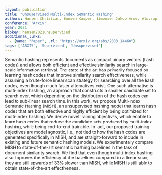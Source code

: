 ```yaml
---
layout: publication
title: "Unsupervised Multi-Index Semantic Hashing"
authors: Hansen Christian, Hansen Casper, Simonsen Jakob Grue, Alstrup Stephen, Lioma Christina
conference: "Arxiv"
year: 2021
bibkey: hansen2021unsupervised
additional_links:
  - {name: "Paper", url: "https://arxiv.org/abs/2103.14460"}
tags: ['ARXIV', 'Supervised', 'Unsupervised']
---
```

Semantic hashing represents documents as compact binary vectors (hash codes) and
allows both efficient and effective similarity search in large-scale information
retrieval. The state of the art has primarily focused on learning hash codes
that improve similarity search effectiveness, while assuming a brute-force
linear scan strategy for searching over all the hash codes, even though much
faster alternatives exist. One such alternative is multi-index hashing, an
approach that constructs a smaller candidate set to search over, which depending
on the distribution of the hash codes can lead to sub-linear search time. In
this work, we propose Multi-Index Semantic Hashing (MISH), an unsupervised
hashing model that learns hash codes that are both effective and highly
efficient by being optimized for multi-index hashing. We derive novel training
objectives, which enable to learn hash codes that reduce the candidate sets
produced by multi-index hashing, while being end-to-end trainable. In fact, our
proposed training objectives are model agnostic, i.e., not tied to how the hash
codes are generated specifically in MISH, and are straight-forward to include in
existing and future semantic hashing models. We experimentally compare MISH to
state-of-the-art semantic hashing baselines in the task of document similarity
search. We find that even though multi-index hashing also improves the
efficiency of the baselines compared to a linear scan, they are still upwards of
33% slower than MISH, while MISH is still able to obtain state-of-the-art
effectiveness.
